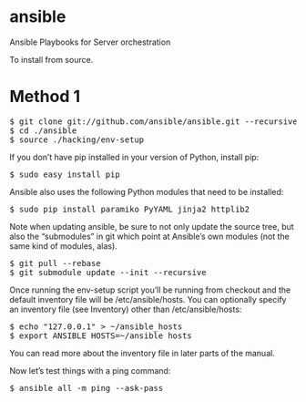 ansible
=======

Ansible Playbooks for Server orchestration

To install from source.

Method 1
========

<pre>
$ git clone git://github.com/ansible/ansible.git --recursive
$ cd ./ansible
$ source ./hacking/env-setup
</pre>

If you don’t have pip installed in your version of Python, install pip:

<pre>
$ sudo easy_install pip
</pre>

Ansible also uses the following Python modules that need to be installed:

<pre>
$ sudo pip install paramiko PyYAML jinja2 httplib2
</pre>

Note when updating ansible, be sure to not only update the source tree, but also the “submodules” in git which point at Ansible’s own modules (not the same kind of modules, alas).

<pre>
$ git pull --rebase
$ git submodule update --init --recursive
</pre>

Once running the env-setup script you’ll be running from checkout and the default inventory file will be /etc/ansible/hosts. You can optionally specify an inventory file (see Inventory) other than /etc/ansible/hosts:


<pre>
$ echo "127.0.0.1" > ~/ansible_hosts
$ export ANSIBLE_HOSTS=~/ansible_hosts
</pre>


You can read more about the inventory file in later parts of the manual.

Now let’s test things with a ping command:

<pre>
$ ansible all -m ping --ask-pass
</pre>

